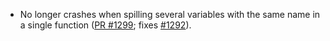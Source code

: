 - No longer crashes when spilling several variables with the same name in a
  single function
  ([PR #1299](https://github.com/jasmin-lang/jasmin/pull/1299);
  fixes [#1292](https://github.com/jasmin-lang/jasmin/issues/1292)).

